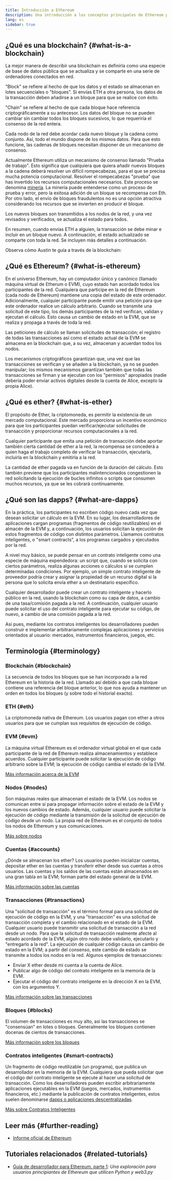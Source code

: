 ```yaml
---
title: Introducción a Ethereum
description: Una introducción a los conceptos principales de Ethereum para los desarrolladores de dapps.
lang: es
sidebar: true
---
```


## ¿Qué es una blockchain? {#what-is-a-blockchain}

La mejor manera de describir una blockchain es definirla como una especie de base de datos pública que se actualiza y se comparte en una serie de ordenadores conectados en red.

"Block" se refiere al hecho de que los datos y el estado se almacenan en lotes secuenciales o "bloques". Si envías ETH a otra persona, los datos de la transacción deben añadirse a un bloque para que se realice con éxito.

"Chain" se refiere al hecho de que cada bloque hace referencia criptográficamente a su antecesor. Los datos del bloque no se pueden cambiar sin cambiar todos los bloques sucesivos, lo que requeriría el consenso de la red entera.

Cada nodo de la red debe acordar cada nuevo bloque y la cadena como conjunto. Así, todo el mundo dispone de los mismos datos. Para que esto funcione, las cadenas de bloques necesitan disponer de un mecanismo de consenso.

Actualmente Ethereum utiliza un mecanismo de consenso llamado "Prueba de trabajo". Esto significa que cualquiera que quiera añadir nuevos bloques a la cadena deberá resolver un difícil rompecabezas, para el que se precisa mucha potencia computacional. Resolver el rompecabezas "prueba" que has invertido los recursos computacionales necesarios. Este proceso se denomina [minería](/developers/docs/consensus-mechanisms/pow/mining/). La minería puede entenderse como un proceso de prueba y error, pero la exitosa adición de un bloque se recompensa con Eth. Por otro lado, el envío de bloques fraudulentos no es una opción atractiva considerando los recursos que se invierten en producir el bloque.

Los nuevos bloques son transmitidos a los nodos de la red, y una vez revisados y verificados, se actualiza el estado para todos.

En resumen, cuando envías ETH a alguien, la transacción se debe minar e incluir en un bloque nuevo. A continuación, el estado actualizado se comparte con toda la red. Se incluyen más detalles a continuación.

Observa cómo Austin te guía a través de la blockchain:

<YouTube id="zcX7OJ-L8XQ" />

## ¿Qué es Ethereum? {#what-is-ethereum}

En el universo Ethereum, hay un computador único y canónico (llamado máquina virtual de Etherum o EVM), cuyo estado han acordado todos los participantes de la red. Cualquiera que participe en la red de Ethereum (cada nodo de Ethereum) mantiene una copia del estado de este ordenador. Adicionalmente, cualquier participante puede emitir una petición para que este ordenador realice un cálculo arbitrario. Cuando se transmite una solicitud de este tipo, los demás participantes de la red verifican, validan y ejecutan el cálculo. Esto causa un cambio de estado en la EVM, que se realiza y propaga a través de toda la red.

Las peticiones de cálculo se llaman solicitudes de transacción; el registro de todas las transacciones así como el estado actual de la EVM se almacena en la blockchain que, a su vez, almacenan y acuerdan todos los nodos.

Los mecanismos criptográficos garantizan que, una vez que las transacciones se verifican y se añaden a la blockchain, ya no se pueden manipular; los mismos mecanismos garantizan también que todas las transacciones se firman y se ejecutan con los "permisos" apropiados (nadie debería poder enviar activos digitales desde la cuenta de Alice, excepto la propia Alice).

## ¿Qué es ether? {#what-is-ether}

El propósito de Ether, la criptomoneda, es permitir la existencia de un mercado computacional. Este mercado proporciona un incentivo económico para que los participantes puedan verificar/ejecutar solicitudes de transacción y proporcionar recursos computacionales a la red.

Cualquier participante que emita una petición de transacción debe aportar también cierta cantidad de ether a la red, la recompensa se concederá a quien haga el trabajo completo de verificar la transacción, ejecutarla, incluirla en la blockchain y emitirla a la red.

La cantidad de ether pagada va en función de la duración del cálculo. Esto también previene que los participantes malintencionados congestionen la red solicitando la ejecución de bucles infinitos o scripts que consumen muchos recursos, ya que se les cobrará continuamente.

## ¿Qué son las dapps? {#what-are-dapps}

En la práctica, los participantes no escriben código nuevo cada vez que desean solicitar un cálculo en la EVM. En su lugar, los desarrolladores de aplicaciones cargan programas (fragmentos de código reutilizables) en el almacén de la EVM y, a continuación, los usuarios solicitan la ejecución de estos fragmentos de código con distintos parámetros. Llamamos contratos inteligentes, o "smart contracts", a los programas cargados y ejecutados por la red.

A nivel muy básico, se puede pensar en un contrato inteligente como una especie de máquina expendedora: un script que, cuando se solicita con ciertos parámetros, realiza algunas acciones o cálculos si se cumplen determinadas condiciones. Por ejemplo, un simple contrato inteligente de proveedor podría crear y asignar la propiedad de un recurso digital si la persona que lo solicita envía ether a un destinatario específico.

Cualquier desarrollador puede crear un contrato inteligente y hacerlo público en la red, usando la blockchain como su capa de datos, a cambio de una tasa/comisión pagada a la red. A continuación, cualquier usuario puede solicitar el uso del contrato inteligente para ejecutar su código, de nuevo, a cambio de una comisión pagada a la red.

Así pues, mediante los contratos inteligentes los desarrolladores pueden construir e implementar arbitrariamente complejas aplicaciones y servicios orientados al usuario: mercados, instrumentos financieros, juegos, etc.

## Terminología {#terminology}

### Blockchain {#blockchain}

La secuencia de todos los bloques que se han incorporado a la red Ethereum en la historia de la red. Llamado así debido a que cada bloque contiene una referencia del bloque anterior, lo que nos ayuda a mantener un orden en todos los bloques (y sobre todo el historial exacto).

### ETH {#eth}

La criptomoneda nativa de Ethereum. Los usuarios pagan con ether a otros usuarios para que se cumplan sus requisitos de ejecución de código.

### EVM {#evm}

La máquina virtual Ethereum es el ordenador virtual global en el que cada participante de la red de Ethereum realiza almacenamientos y establece acuerdos. Cualquier participante puede solicitar la ejecución de código arbitrario sobre la EVM; la ejecución de código cambia el estado de la EVM.

[Más información acerca de la EVM](/developers/docs/evm/)

### Nodos {#nodes}

Son máquinas reales que almacenan el estado de la EVM. Los nodos se comunican entre sí para propagar información sobre el estado de la EVM y los nuevos cambios de estado. Además, cualquier usuario puede solicitar la ejecución de código mediante la transmisión de la solicitud de ejecución de código desde un nodo. La propia red de Ethereum es el conjunto de todos los nodos de Ethereum y sus comunicaciones.

[Más sobre nodos](/developers/docs/nodes-and-clients/)

### Cuentas {#accounts}

¿Dónde se almacenan los ether? Los usuarios pueden inicializar cuentas, depositar ether en las cuentas y transferir ether desde sus cuentas a otros usuarios. Las cuentas y los saldos de las cuentas están almacenados en una gran tabla en la EVM; forman parte del estado general de la EVM.

[Más información sobre las cuentas](/developers/docs/accounts/)

### Transacciones {#transactions}

Una "solicitud de transacción" es el término formal para una solicitud de ejecución de código en la EVM, y una "transacción" es una solicitud de transacción completa y el cambio relacionado en el estado de la EVM. Cualquier usuario puede transmitir una solicitud de transacción a la red desde un nodo. Para que la solicitud de transacción realmente afecte al estado acordado de la EVM, algún otro nodo debe validarlo, ejecutarlo y "entregarlo a la red". La ejecución de cualquier código causa un cambio de estado en la EVM; a partir del consenso, este cambio de estado se transmite a todos los nodos en la red. Algunos ejemplos de transacciones:

- Enviar X ether desde mi cuenta a la cuenta de Alice.
- Publicar algo de código del contrato inteligente en la memoria de la EVM.
- Ejecutar el código del contrato inteligente en la dirección X en la EVM, con los argumentos Y.

[Más información sobre las transacciones](/developers/docs/transactions/)

### Bloques {#blocks}

El volumen de transacciones es muy alto, así las transacciones se "consensúan" en lotes o bloques. Generalmente los bloques contienen docenas de cientos de transacciones.

[Más información sobre los bloques](/developers/docs/blocks/)

### Contratos inteligentes {#smart-contracts}

Un fragmento de código reutilizable (un programa), que publica un desarrollador en la memoria de la EVM. Cualquiera que pueda solicitar que el código del contrato inteligente se ejecute al hacer una solicitud de transacción. Como los desarrolladores pueden escribir arbitrariamente aplicaciones ejecutables en la EVM (juegos, mercados, instrumentos financieros, etc.) mediante la publicación de contratos inteligentes, estos suelen denominarse [dapps o aplicaciones descentralizadas](/developers/docs/dapps/).

[Más sobre Contratos Inteligentes](/developers/docs/smart-contracts/)

## Leer más {#further-reading}

- [Informe oficial de Ethereum](/whitepaper/)

## Tutoriales relacionados {#related-tutorials}

- [Guía de desarrollador para Ethereum. parte 1](/developers/tutorials/a-developers-guide-to-ethereum-part-one/)_: Una exploración para usuarios principiantes de Ethereum que utilicen Python y web3.py_
